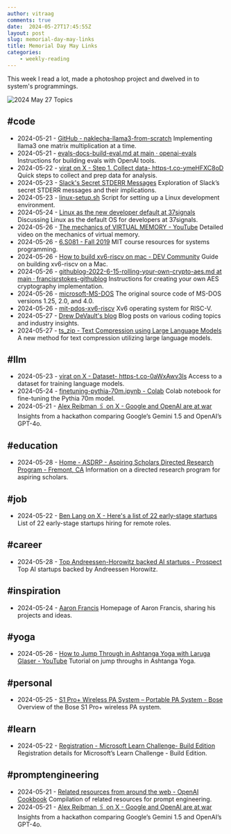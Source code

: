 ```yaml
---
author: vitraag
comments: true
date:  2024-05-27T17:45:55Z
layout: post
slug: memorial-day-may-links 
title: Memorial Day May Links
categories: 
    - weekly-reading
---
```

This week I read a lot, made a photoshop project and dwelved in to system's programmings. 

![2024 May 27 Topics](https://plus.unsplash.com/premium_photo-1681730983346-d0d919fbcd1f?q=80&w=2832&auto=format&fit=crop&ixlib=rb-4.0.3&ixid=M3wxMjA3fDB8MHxwaG90by1wYWdlfHx8fGVufDB8fHx8fA%3D%3D)

## #code
- 2024-05-21 - [GitHub - naklecha-llama3-from-scratch](https://github.com/naklecha/llama3-from-scratch)
  Implementing llama3 one matrix multiplication at a time.
- 2024-05-21 - [evals-docs-build-eval.md at main · openai-evals](https://github.com/openai/evals/blob/main/docs/build-eval.md)
  Instructions for building evals with OpenAI tools.
- 2024-05-22 - [virat on X - Step 1. Collect data- https-t.co-ymeHFXC8oD](https://x.com/virattt/status/1793040764441620855?s=46&t=eKlUFsAeUsm0H4Ny_spTBw)
  Quick steps to collect and prep data for analysis.
- 2024-05-23 - [Slack's Secret STDERR Messages](https://www.brendangregg.com/blog/2021-08-27/slack-crashes-secret-stderr.html)
  Exploration of Slack’s secret STDERR messages and their implications.
- 2024-05-23 - [linux-setup.sh](https://gist.github.com/dhh/159b129f511f76db3ae8adb463f70d05)
  Script for setting up a Linux development environment.
- 2024-05-24 - [Linux as the new developer default at 37signals](https://world.hey.com/dhh/linux-as-the-new-developer-default-at-37signals-ef0823b7)
  Discussing Linux as the default OS for developers at 37signals.
- 2024-05-26 - [The mechanics of VIRTUAL MEMORY - YouTube](https://www.youtube.com/watch?v=iTic6EV4DP8&t=101s)
  Detailed video on the mechanics of virtual memory.
- 2024-05-26 - [6.S081 - Fall 2019](https://pdos.csail.mit.edu/6.S081/2019/tools.html)
  MIT course resources for systems programming.
- 2024-05-26 - [How to build xv6-riscv on mac - DEV Community](https://dev.to/tingwei628/how-to-build-xv6-riscv-on-mac-31kn)
  Guide on building xv6-riscv on a Mac.
- 2024-05-26 - [githublog-2022-6-15-rolling-your-own-crypto-aes.md at main · francisrstokes-githublog](https://github.com/francisrstokes/githublog/blob/main/2022/6/15/rolling-your-own-crypto-aes.md)
  Instructions for creating your own AES cryptography implementation.
- 2024-05-26 - [microsoft-MS-DOS](https://github.com/microsoft/MS-DOS/)
  The original source code of MS-DOS versions 1.25, 2.0, and 4.0.
- 2024-05-26 - [mit-pdos-xv6-riscv](https://github.com/mit-pdos/xv6-riscv)
  Xv6 operating system for RISC-V.
- 2024-05-27 - [Drew DeVault's blog](https://drewdevault.com/)
  Blog posts on various coding topics and industry insights.
- 2024-05-27 - [ts_zip - Text Compression using Large Language Models](https://bellard.org/ts_zip/)
  A new method for text compression utilizing large language models.

## #llm
- 2024-05-23 - [virat on X - Dataset- https-t.co-0aWxAwv3ls](https://x.com/virattt/status/1793423661204119999)
  Access to a dataset for training language models.
- 2024-05-24 - [finetuning-pythia-70m.ipynb - Colab](https://colab.research.google.com/gist/virattt/af36fd12480827da3f8427169b3348cb/finetuning-pythia-70m.ipynb#scrollTo=9h0fp5Ufprxo)
  Colab notebook for fine-tuning the Pythia 70m model.
- 2024-05-21 - [Alex Reibman 🖇️ on X - Google and OpenAI are at war](https://x.com/alexreibman/status/1792685001408155844?s=46&t=eKlUFsAeUsm0H4Ny_spTBw)
  Insights from a hackathon comparing Google’s Gemini 1.5 and OpenAI’s GPT-4o.

## #education
- 2024-05-28 - [Home - ASDRP - Aspiring Scholars Directed Research Program - Fremont, CA](https://www.asdrp.org/)
  Information on a directed research program for aspiring scholars.

## #job
- 2024-05-22 - [Ben Lang on X - Here's a list of 22 early-stage startups](https://x.com/benln/status/1792936531356705068?s=46&t=eKlUFsAeUsm0H4Ny_spTBw)
  List of 22 early-stage startups hiring for remote roles.

## #career
- 2024-05-28 - [Top Andreessen-Horowitz backed AI startups - Prospect](https://www.joinprospect.com/lists/az-ai?twclid=2-5cylqu0c62eqik85pfog4g9a&utm_source=twitter&utm_medium=cpc&utm_campaign=best_a16z_ai)
  Top AI startups backed by Andreessen Horowitz.

## #inspiration
- 2024-05-24 - [Aaron Francis](https://aaronfrancis.com/)
  Homepage of Aaron Francis, sharing his projects and ideas.

## #yoga
- 2024-05-26 - [How to Jump Through in Ashtanga Yoga with Laruga Glaser - YouTube](https://www.youtube.com/watch?v=Y1SL70mDLOw)
  Tutorial on jump throughs in Ashtanga Yoga.

## #personal
- 2024-05-25 - [S1 Pro+ Wireless PA System – Portable PA System - Bose](https://www.bose.com/p/portable-pa/s1-pro-wireless-pa-system/S1PROP-SPEAKERWIRELESS.html)
  Overview of the Bose S1 Pro+ wireless PA system.

## #learn
- 2024-05-22 - [Registration - Microsoft Learn Challenge- Build Edition](https://www.microsoft.com/en-us/cloudskillschallenge/build/registration/2024?ocid=build24_csc_past-email_wwl#choose-your-challenge)
  Registration details for Microsoft’s Learn Challenge - Build Edition.

## #promptengineering
- 2024-05-21 - [Related resources from around the web - OpenAI Cookbook](https://cookbook.openai.com/articles/related_resources) Compilation of related resources for prompt engineering.
- 2024-05-21 - [Alex Reibman 🖇️ on X - Google and OpenAI are at war](https://x.com/alexreibman/status/1792685001408155844?s=46&t=eKlUFsAeUsm0H4Ny_spTBw)
  Insights from a hackathon comparing Google’s Gemini 1.5 and OpenAI’s GPT-4o.

